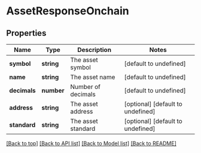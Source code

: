 # AssetResponseOnchain

## Properties

|Name | Type | Description | Notes|
|------------ | ------------- | ------------- | -------------|
|**symbol** | **string** | The asset symbol | [default to undefined]|
|**name** | **string** | The asset name | [default to undefined]|
|**decimals** | **number** | Number of decimals | [default to undefined]|
|**address** | **string** | The asset address | [optional] [default to undefined]|
|**standard** | **string** | The asset standard | [optional] [default to undefined]|




[[Back to top]](#) [[Back to API list]](../../README.md#documentation-for-api-endpoints) [[Back to Model list]](../../README.md#documentation-for-models) [[Back to README]](../../README.md)
